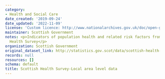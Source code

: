 ```yaml
---
category:
- Health and Social Care
date_created: '2019-09-24'
date_updated: '2022-11-09'
license: 'Custom licence: http://www.nationalarchives.gov.uk/doc/open-government-licence/version/3/'
maintainer: Scottish Government
notes: <p>Indicators of population health and related risk factors from the Scottish
  Health Survey</p>
organization: Scottish Government
original_dataset_link: http://statistics.gov.scot/data/scottish-health-survey-local-area-level-data
records: null
resources: []
schema: default
title: Scottish Health Survey-Local area level data
---
```

